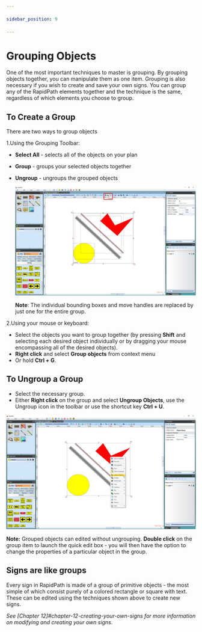 ```yaml
---

sidebar_position: 9

---
```

# Grouping Objects

One of the most important techniques to master is grouping. By grouping objects together, you can manipulate them as one item. Grouping is also necessary if you wish to create and save your own signs. You can group any of the RapidPath elements together and the technique is the same, regardless of which elements you choose to group.

## To Create a Group

There are two ways to group objects

 1.Using the Grouping Toolbar:

- **Select All** - selects all of the objects on your plan
- **Group** - groups your selected objects together
- **Ungroup** - ungroups the grouped objects

    ![Grouping_Objects_using_the_Toolbar](./assets/Grouping_Objects_using_the_Toolbar.png)

    **Note**: The individual bounding boxes and move handles are replaced by just one for the entire group.

2.Using your mouse or keyboard:

- Select the objects you want to group together (by pressing **Shift** and selecting each desired object individually or by dragging your mouse encompassing all of the desired objects).
- **Right click** and select **Group objects** from context menu
- Or hold **Ctrl + G**.

## To Ungroup a Group

- Select the necessary group.
- Either **Right click** on the group and select **Ungroup Objects**, use the Ungroup icon in the toolbar or use the shortcut key **Ctrl + U**.

![Ungroup_Objects_by_Right_Click](./assets/Ungroup_Objects_by_Right_Click.png)

**Note:** Grouped objects can edited without ungrouping. **Double click** on the group item to launch the quick edit box - you will then have the option to change the properties of a particular object in the group.

## Signs are like groups

Every sign in RapidPath is made of a group of primitive objects - the most simple of which consist purely of a colored rectangle or square with text. These can be edited using the techniques shown above to create new signs.

*See [Chapter 12]#chapter-12-creating-your-own-signs for more information on modifying and creating your own signs.*
